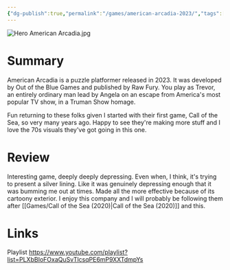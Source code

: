 ```yaml
---
{"dg-publish":true,"permalink":"/games/american-arcadia-2023/","tags":["LP","games"],"created":"2024-02-14","updated":"2025-03-13"}
---
```



![Hero American Arcadia.jpg](/img/user/Attachments/Hero%20American%20Arcadia.jpg)

# Summary

American Arcadia is a puzzle platformer released in 2023. It was developed by Out of the Blue Games and published by Raw Fury. You play as Trevor, an entirely ordinary man lead by Angela on an escape from America's most popular TV show, in a Truman Show homage.

Fun returning to these folks given I started with their first game, Call of the Sea, so very many years ago. Happy to see they're making more stuff and I love the 70s visuals they've got going in this one.

# Review

Interesting game, deeply deeply depressing. Even when, I think, it's trying to present a silver lining. Like it was genuinely depressing enough that it was bumming me out at times. Made all the more effective because of its cartoony exterior. I enjoy this company and I will probably be following them after [[Games/Call of the Sea (2020)\|Call of the Sea (2020)]] and this.

# Links

Playlist https://www.youtube.com/playlist?list=PLXbBIoFOxaQuSvTlcsqPE6mP9XXTdmpYs
